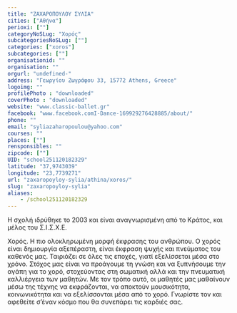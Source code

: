 ```yaml
---
title: "ΖΑΧΑΡΟΠΟΥΛΟΥ ΣΥΛΙΑ"
cities: ["Αθήνα"]
perioxi: [""]
categoryNoSLug: "Χορός"
subcategoriesNoSLug: [""]
categories: ["xoros"]
subcategories: [""]
organisationid: ""
organisation: ""
orgurl: "undefined-"
address: "Γεωργίου Ζωγράφου 33, 15772 Athens, Greece"
logoimg: ""
profilePhoto : "downloaded"
coverPhoto : "downloaded"
website: "www.classic-ballet.gr"
facebook: "www.facebook.comI-Dance-169929276428885/about/"
phone: ""
email: "syliazaharopoulou@yahoo.com"
courses: ""
places: [""]
rensponsibles: ""
zipcode: [""]
UID: "school251120182329"
latitude: "37,9743039"
longitude: "23,7739271"
url: "zaxaropoyloy-sylia/athina/xoros/"
slug: "zaxaropoyloy-sylia"
aliases:
    - /school251120182329
---
```



Η σχολή ιδρύθηκε το 2003 και είναι αναγνωρισμένη από το Κράτος, και μέλος του Σ.Ι.Σ.Χ.Ε.

Χορός. Η πιο ολοκληρωμένη μορφή έκφρασης του ανθρώπου. Ο χορός είναι δημιουργία αξεπέραστη, είναι έκφραση ψυχής και πνεύματος του καθενός μας. Ταιριάζει σε όλες τις εποχές, γιατί εξελίσσεται μέσα στο χρόνο. Στόχος μας είναι να προάγουμε τη γνώση και να ξυπνήσουμε την αγάπη για το χορό, στοχεύοντας στη σωματική αλλά και την πνευματική καλλιέργεια των μαθητών. Με τον τρόπο αυτό, οι μαθητές μας μαθαίνουν μέσω της τέχνης να εκφράζονται, να αποκτούν μουσικότητα, κοινωνικότητα και να εξελίσσονται μέσα από το χορό. Γνωρίστε τον και αφεθείτε σ’έναν κόσμο που θα συνεπάρει τις καρδιές σας.